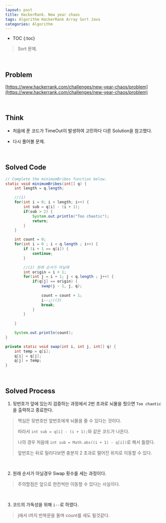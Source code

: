 ```yaml
---
layout: post
title: HackerRank. New year chaos
tags: Algorithm HackerRank Array Sort Java
categories: Algorithm
---
```


* TOC
{:toc}
> Sort 문제.

<br>  

## Problem
[https://www.hackerrank.com/challenges/new-year-chaos/problem](https://www.hackerrank.com/challenges/new-year-chaos/problem)  
  
<br>  

## Think
* 처음에 푼 코드가 TimeOut이 발생하여 고민하다 다른 Solution을 참고했다.

* 다시 풀어볼 문제.  
  
<br> 

## Solved Code  

```java
// Complete the minimumBribes function below.
static void minimumBribes(int[] q) {
    int length = q.length;

    //(1)
    for(int i = 0; i < length; i++) {
        int sub = q[i] - (i + 1);
        if(sub > 2) {
            System.out.println("Too chaotic");
            return;
        }
    }

    int count = 0;
    for(int i = 0 ; i < q.length ; i++) {
        if (i + 1 == q[i]) {
            continue;
        }

        //(2) 원래 순서가 아닐때
        int origin = i + 1; 
        for(int j = i + 1; j < q.length ; j++) {
            if(q[j] == origin) {
                swap(j - 1, j, q);
                
                count = count + 1;
                i--;//(3)
                break;
            }
        }
        
    }

    System.out.println(count);
}

private static void swap(int i, int j, int[] q) {
    int temp = q[i];
    q[i] = q[j];
    q[j] = temp;
}
```  
  
<br>   

## Solved Process
1) 뒷번호가 앞에 있는지 검증하는 과정에서 2번 초과로 뇌물을 줬으면 `Too chaotic`을 출력하고 종료한다.  
> 핵심은 뒷번호만 앞번호에게 뇌물을 줄 수 있다는 것이다.
>
> 따라서 `int sub = q[i] - (i + 1);`와 같은 코드가 나온다.
>
> 나의 경우 처음에 `int sub = Math.abs((i + 1) - q[i])`로 해서 틀렸다.
>
> 앞번호는 뒤로 밀리다보면 충분히 2 초과로 떨어진 위치로 이동할 수 있다.

<br>

2) 원래 순서가 아닐경우 Swap 횟수를 세는 과정이다.  
> 주의할점은 앞으로 한칸씩만 이동할 수 있다는 사실이다.  

<br>

3) 코드의 가독성을 위해 `i--`로 하였다.  
> j에서 i까지 반복문을 돌며 count를 세도 될것같다.
